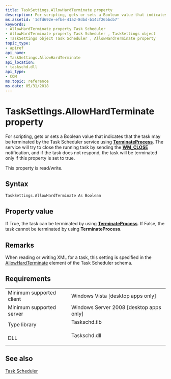```yaml
---
title: TaskSettings.AllowHardTerminate property
description: For scripting, gets or sets a Boolean value that indicates that the task may be terminated by the Task Scheduler service using TerminateProcess.
ms.assetid: '1dfd692e-efbe-41a2-8dbd-b14cf26bbcb7'
keywords:
- AllowHardTerminate property Task Scheduler
- AllowHardTerminate property Task Scheduler , TaskSettings object
- TaskSettings object Task Scheduler , AllowHardTerminate property
topic_type:
- apiref
api_name:
- TaskSettings.AllowHardTerminate
api_location:
- taskschd.dll
api_type:
- COM
ms.topic: reference
ms.date: 05/31/2018
---
```


# TaskSettings.AllowHardTerminate property

For scripting, gets or sets a Boolean value that indicates that the task may be terminated by the Task Scheduler service using [**TerminateProcess**](https://docs.microsoft.com/windows/desktop/api/processthreadsapi/nf-processthreadsapi-terminateprocess). The service will try to close the running task by sending the [**WM\_CLOSE**](https://msdn.microsoft.com/library/ms632617(v=VS.85).aspx) notification, and if the task does not respond, the task will be terminated only if this property is set to true.

This property is read/write.

## Syntax


```VB
TaskSettings.AllowHardTerminate As Boolean
```



## Property value

If True, the task can be terminated by using [**TerminateProcess**](https://docs.microsoft.com/windows/desktop/api/processthreadsapi/nf-processthreadsapi-terminateprocess). If False, the task cannot be terminated by using **TerminateProcess**.

## Remarks

When reading or writing XML for a task, this setting is specified in the [AllowHardTerminate](taskschedulerschema-allowhardterminate-settingstype-element.md) element of the Task Scheduler schema.

## Requirements



|                                     |                                                                                         |
|-------------------------------------|-----------------------------------------------------------------------------------------|
| Minimum supported client<br/> | Windows Vista \[desktop apps only\]<br/>                                          |
| Minimum supported server<br/> | Windows Server 2008 \[desktop apps only\]<br/>                                    |
| Type library<br/>             | <dl> <dt>Taskschd.tlb</dt> </dl> |
| DLL<br/>                      | <dl> <dt>Taskschd.dll</dt> </dl> |



## See also

<dl> <dt>

[Task Scheduler](task-scheduler-start-page.md)
</dt> </dl>

 

 





